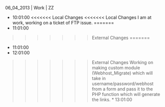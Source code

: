 06_04_2013 | Work | ZZ 
* 10:01:00
<<<<<<< Local Changes
<<<<<<< Local Changes
I am at work, working on a ticket of FTP issue.
=======
* 11:01:00
>>>>>>> External Changes
=======
* 11:01:00
* 12:01:00
>>>>>>> External Changes
Working on making custom module (Webhost_Migrate) which will take in username/password/webhost from a form and pass it to the PHP function which will generate the links. * 13:01:00
